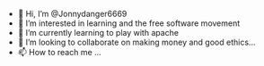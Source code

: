 - 👋 Hi, I’m @Jonnydanger6669
- 👀 I’m interested in learning and the free software movement
- 🌱 I’m currently learning to play with apache
- 💞️ I’m looking to collaborate on making money and good ethics...
- 📫 How to reach me ...

<!---
Jonnydanger6669/Jonnydanger6669 is a ✨ special ✨ repository because its `README.md` (this file) appears on your GitHub profile.
You can click the Preview link to take a look at your changes.
--->
